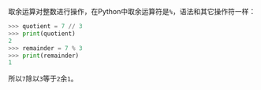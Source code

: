 取余运算对整数进行操作，在Python中取余运算符是`%`，语法和其它操作符一样：
```python
>>> quotient = 7 // 3
>>> print(quotient)
2
>>> remainder = 7 % 3
>>> print(remainder)
1
```
所以`7`除以`3`等于`2`余`1`。
